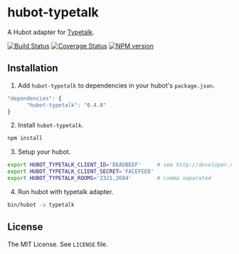 hubot-typetalk
==============

A Hubot adapter for [Typetalk](http://www.typetalk.com/).

[![Build Status](https://travis-ci.org/nulab/hubot-typetalk.png?branch=master)](https://travis-ci.org/nulab/hubot-typetalk)
[![Coverage Status](https://coveralls.io/repos/nulab/hubot-typetalk/badge.png?branch=master)](https://coveralls.io/r/nulab/hubot-typetalk?branch=master)
[![NPM version](https://badge.fury.io/js/hubot-typetalk.png)](http://badge.fury.io/js/hubot-typetalk)

## Installation

1. Add `hubot-typetalk` to dependencies in your hubot's `package.json`.
  ```javascript
"dependencies": {
        "hubot-typetalk": "0.4.0"
}
  ```

2. Install `hubot-typetalk`.
  ```sh
npm install
  ```

3. Setup your hubot.
  ```sh
export HUBOT_TYPETALK_CLIENT_ID='DEADBEEF'     # see http://developer.nulab-inc.com/docs/typetalk/auth#client
export HUBOT_TYPETALK_CLIENT_SECRET='FACEFEED'
export HUBOT_TYPETALK_ROOMS='2321,2684'        # comma separated
  ```

4. Run hubot with typetalk adapter.
  ```sh
bin/hubot -a typetalk
  ```

## License

The MIT License. See `LICENSE` file.
